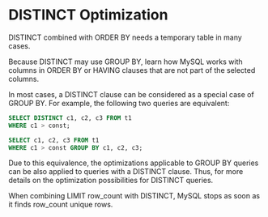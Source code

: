 # DISTINCT Optimization

DISTINCT combined with ORDER BY needs a temporary table in many cases.

Because DISTINCT may use GROUP BY, learn how MySQL works with columns in ORDER BY or HAVING clauses that are not part of the selected columns.

In most cases, a DISTINCT clause can be considered as a special case of GROUP BY. For example, the following two queries are equivalent:

```sql
SELECT DISTINCT c1, c2, c3 FROM t1
WHERE c1 > const;

SELECT c1, c2, c3 FROM t1
WHERE c1 > const GROUP BY c1, c2, c3; 
```

Due to this equivalence, the optimizations applicable to GROUP BY queries can be also applied to queries with a DISTINCT clause. Thus, for more details on the optimization possibilities for DISTINCT queries.

When combining LIMIT row_count with DISTINCT, MySQL stops as soon as it finds row_count unique rows.
